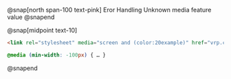 @snap[north span-100 text-pink]
Eror Handling Unknown media feature value
@snapend

@snap[midpoint text-10]
```html
<link rel="stylesheet" media="screen and (color:20example)" href="vrp.css" />

```
```css
@media (min-width: -100px) { … }
```
@snapend
